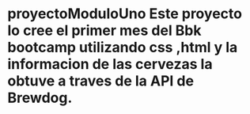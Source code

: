 # proyectoModuloUno Este proyecto lo cree el primer mes del Bbk bootcamp utilizando css ,html y la informacion de las cervezas la obtuve a traves de la API  de Brewdog.
